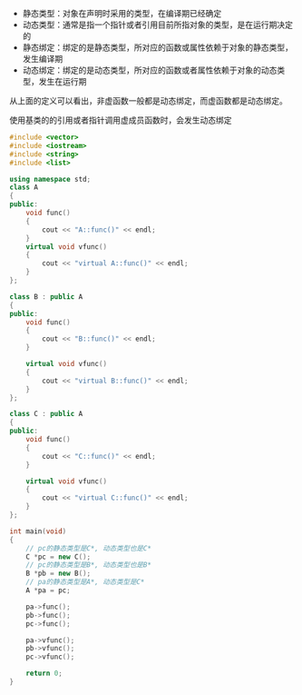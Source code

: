 - 静态类型：对象在声明时采用的类型，在编译期已经确定
- 动态类型：通常是指一个指针或者引用目前所指对象的类型，是在运行期决定的
- 静态绑定：绑定的是静态类型，所对应的函数或属性依赖于对象的静态类型，发生编译期
- 动态绑定：绑定的是动态类型，所对应的函数或者属性依赖于对象的动态类型，发生在运行期
  
从上面的定义可以看出，非虚函数一般都是动态绑定，而虚函数都是动态绑定。

使用基类的的引用或者指针调用虚成员函数时，会发生动态绑定

```cpp
#include <vector>
#include <iostream>
#include <string>
#include <list>

using namespace std;
class A
{
public:
    void func()
    {
        cout << "A::func()" << endl;
    }
    virtual void vfunc()
    {
        cout << "virtual A::func()" << endl;
    }
};

class B : public A
{
public:
    void func()
    {
        cout << "B::func()" << endl;
    }

    virtual void vfunc()
    {
        cout << "virtual B::func()" << endl;
    }
};

class C : public A
{
public:
    void func()
    {
        cout << "C::func()" << endl;
    }

    virtual void vfunc()
    {
        cout << "virtual C::func()" << endl;
    }
};

int main(void)
{
    // pc的静态类型是C*, 动态类型也是C*
    C *pc = new C();
    // pc的静态类型是B*, 动态类型也是B*
    B *pb = new B();
    // pa的静态类型是A*, 动态类型是C*
    A *pa = pc;

    pa->func();
    pb->func();
    pc->func();

    pa->vfunc();
    pb->vfunc();
    pc->vfunc();

    return 0;
}
```